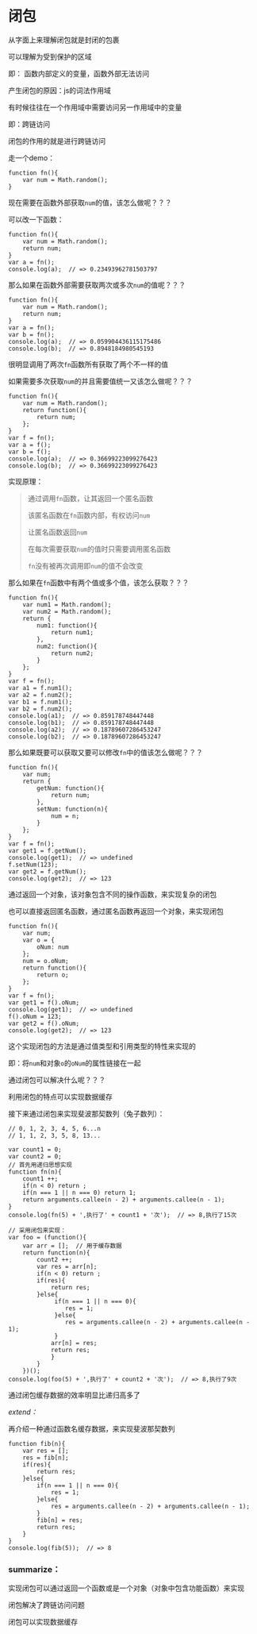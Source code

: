 # 闭包

从字面上来理解闭包就是封闭的包裹

可以理解为受到保护的区域

即： 函数内部定义的变量，函数外部无法访问

产生闭包的原因：js的词法作用域

有时候往往在一个作用域中需要访问另一作用域中的变量

即：跨链访问

闭包的作用的就是进行跨链访问

走一个demo：

    function fn(){
        var num = Math.random();
    }

现在需要在函数外部获取`num`的值，该怎么做呢？？？

可以改一下函数：

    function fn(){
        var num = Math.random();
        return num;
    }
    var a = fn();
    console.log(a);  // => 0.23493962781503797

那么如果在函数外部需要获取两次或多次`num`的值呢？？？

    function fn(){
        var num = Math.random();
        return num;
    }
    var a = fn();
    var b = fn();
    console.log(a);  // => 0.059904436115175486
    console.log(b);  // => 0.8948184980545193

很明显调用了两次`fn`函数所有获取了两个不一样的值

如果需要多次获取`num`的并且需要值统一又该怎么做呢？？？

    function fn(){
        var num = Math.random();
        return function(){
            return num;
        };
    }
    var f = fn();
    var a = f();
    var b = f();
    console.log(a);  // => 0.36699223099276423
    console.log(b);  // => 0.36699223099276423

实现原理：

> 通过调用`fn`函数，让其返回一个匿名函数
> 
> 该匿名函数在`fn`函数内部，有权访问`num`
> 
> 让匿名函数返回`num`
> 
> 在每次需要获取`num`的值时只需要调用匿名函数
> 
> `fn`没有被再次调用即`num`的值不会改变

那么如果在`fn`函数中有两个值或多个值，该怎么获取？？？

    function fn(){
        var num1 = Math.random();
        var num2 = Math.random();
        return {
            num1: function(){
                return num1;
            },
            num2: function(){
                return num2;
            }
        };
    }
    var f = fn();
    var a1 = f.num1();
    var a2 = f.num2();
    var b1 = f.num1();
    var b2 = f.num2();
    console.log(a1);  // => 0.859178748447448
    console.log(b1);  // => 0.859178748447448
    console.log(a2);  // => 0.18789607286453247
    console.log(b2);  // => 0.18789607286453247

那么如果既要可以获取又要可以修改`fn`中的值该怎么做呢？？？

    function fn(){
        var num;
        return {
            getNum: function(){
                return num;
            },
            setNum: function(n){
                num = n;
            }
        };
    }
    var f = fn();
    var get1 = f.getNum();
    console.log(get1);  // => undefined
    f.setNum(123);
    var get2 = f.getNum();
    console.log(get2);  // => 123

通过返回一个对象，该对象包含不同的操作函数，来实现复杂的闭包

也可以直接返回匿名函数，通过匿名函数再返回一个对象，来实现闭包

    function fn(){
        var num;
        var o = {
            oNum: num
        };
        num = o.oNum;
        return function(){
            return o;
        };
    }
    var f = fn();
    var get1 = f().oNum;
    console.log(get1);  // => undefined
    f().oNum = 123;
    var get2 = f().oNum;
    console.log(get2);  // => 123

这个实现闭包的方法是通过值类型和引用类型的特性来实现的

即：将`num`和对象`o`的`oNum`的属性链接在一起

通过闭包可以解决什么呢？？？

利用闭包的特点可以实现数据缓存

接下来通过闭包来实现斐波那契数列（兔子数列）：

    // 0, 1, 2, 3, 4, 5, 6...n
    // 1, 1, 2, 3, 5, 8, 13...

    var count1 = 0;
    var count2 = 0;
    // 首先用递归思想实现
    function fn(n){
        count1 ++;
        if(n < 0) return ;
        if(n === 1 || n === 0) return 1;
        return arguments.callee(n - 2) + arguments.callee(n - 1);
    }
    console.log(fn(5) + ',执行了' + count1 + '次');  // => 8,执行了15次

    // 采用闭包来实现：
    var foo = (function(){
        var arr = [];  // 用于缓存数据
        return function(n){
            count2 ++;
            var res = arr[n];
            if(n < 0) return ;
            if(res){
                return res;
            }else{
                 if(n === 1 || n === 0){
                    res = 1;
                 }else{
                    res = arguments.callee(n - 2) + arguments.callee(n - 1);
                 }
                arr[n] = res;
                return res;
                }
            }
        })();
    console.log(foo(5) + ',执行了' + count2 + '次');  // => 8,执行了9次

通过闭包缓存数据的效率明显比递归高多了

*extend：*

再介绍一种通过函数名缓存数据，来实现斐波那契数列

    function fib(n){
        var res = [];
        res = fib[n];
        if(res){
            return res;
        }else{
            if(n === 1 || n === 0){
                res = 1;
            }else{
                res = arguments.callee(n - 2) + arguments.callee(n - 1);
            }
            fib[n] = res;
            return res;
        }
    }
    console.log(fib(5));  // => 8

### summarize：

实现闭包可以通过返回一个函数或是一个对象（对象中包含功能函数）来实现

闭包解决了跨链访问问题

闭包可以实现数据缓存
